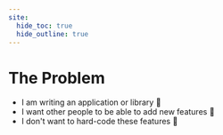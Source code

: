 ```yaml
---
site:
  hide_toc: true
  hide_outline: true
---
```




# The Problem

- I am writing an application or library 🤖
- I want other people to be able to add new features 🎁
- I don't want to hard-code these features 🤔
